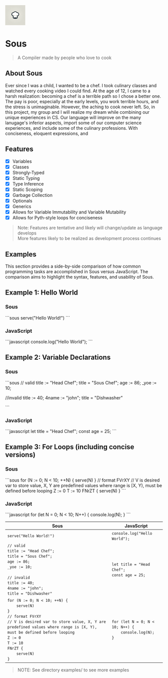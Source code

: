 <img src="./docs/sous-64.png">

# Sous

> A Compiler made by people who love to cook

## About Sous

Ever since I was a child, I wanted to be a chef. I took culinary classes and watched every cooking video I could find. At the age of 12, I came to a harsh realization: becoming a chef is a terrible path so I chose a better one. The pay is poor, especially at the early levels, you work terrible hours, and the stress is unimaginable. However, the aching to cook never left. So, in this project, my group and I will realize my dream while combining our unique experiences in CS. Our language will improve on the many lanugage's inferior aspects, import some of our computer science experiences, and include some of the culinary professions. With conciseness, eloquent expressions, and

## Features

- [x] Variables
- [x] Classes
- [x] Strongly-Typed
- [x] Static Typing
- [x] Type Inference
- [x] Static Scoping
- [x] Garbage Collection
- [x] Optionals
- [x] Generics
- [x] Allows for Variable Immutability and Variable Mutability
- [x] Allows for Pyth-style loops for conciseness

> Note: Features are tentative and likely will change/update as language develops <br/>
> More features likely to be realized as development process continues

## Examples

This section provides a side-by-side comparison of how common programming tasks are accomplished in Sous versus JavaScript. The comparison aims to highlight the syntax, features, and usability of Sous.

## Example 1: Hello World

### Sous

\```sous
serve("Hello World!")
\```

### JavaScript

\```javascript
console.log("Hello World");
\```

## Example 2: Variable Declarations

### Sous

\```sous
// valid
title := "Head Chef";
title = "Sous Chef";
age := 86;
\_yoe := 10;

//invalid
title := 40;
4name := "john";
title = "Dishwasher"

\```

### JavaScript

\```javascript
let title = "Head Chef";
const age = 25;
\```

## Example 3: For Loops (including concise versions)

### Sous

\```sous
for (N := 0; N < 10; ++N) {
serve(N)
}
// format FVrXY
// V is desired var to store value, X, Y are predefined values where range is [X, Y), must be defined before looping
Z := 0
T := 10
FNrZT {
serve(N)
}
\```

### JavaScript

\```javascript
for (let N = 0; N < 10; N++) {
console.log(N);
}
\```

| Sous                                                                                                                                                                                                                                                                 | JavaScript                                                       |
| -------------------------------------------------------------------------------------------------------------------------------------------------------------------------------------------------------------------------------------------------------------------- | ---------------------------------------------------------------- |
| `serve("Hello World!")`                                                                                                                                                                                                                                              | `console.log("Hello World");`                                    |
| `// valid`<br>`title := "Head Chef";`<br>`title = "Sous Chef";`<br>`age := 86;`<br>`_yoe := 10;`<br><br>`// invalid`<br>`title := 40;`<br>`4name := "john";`<br>`title = "Dishwasher"`                                                                               | `let title = "Head Chef";`<br>`const age = 25;`                  |
| `for (N := 0; N < 10; ++N) {`<br>`    serve(N)`<br>`}`<br>`// format FVrXY`<br>`// V is desired var to store value, X, Y are predefined values where range is [X, Y), must be defined before looping`<br>`Z := 0`<br>`T := 10`<br>`FNrZT {`<br>`    serve(N)`<br>`}` | `for (let N = 0; N < 10; N++) {`<br>`    console.log(N);`<br>`}` |

> NOTE: See directory examples/ to see more examples
